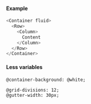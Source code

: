#### Example

```js
<Container fluid>
  <Row>
    <Column>
      Content
    </Column>
  </Row>
</Container>
```

#### Less variables

```less
@container-background: @white;

@grid-divisions: 12;
@gutter-width: 30px;
```
